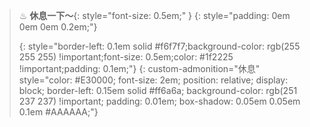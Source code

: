 >   ♨ **休息一下～**{: style="font-size: 0.5em;" }
> {: style="padding: 0em 0em 0em 0.2em;"}
>
>>
> {:  style="border-left: 0.1em solid #f6f7f7;background-color: rgb(255 255 255) !important;font-size: 0.5em;color: #1f2225 !important;padding: 0.1em;"}
{: custom-admonition="休息" style="color: #E30000; font-size: 2em; position: relative; display: block; border-left: 0.15em solid #ff6a6a; background-color: rgb(251 237 237) !important; padding: 0.01em; box-shadow: 0.05em 0.05em 0.1em #AAAAAA;"}